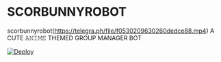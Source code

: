 # SCORBUNNYROBOT
scorbunnyrobot(https://telegra.ph/file/f0530209630260dedce88.mp4)
A CUTE 𝙰𝙽𝙸𝙼𝙴 THEMED GROUP MANAGER BOT



[![Deploy](https://www.herokucdn.com/deploy/button.svg)](https://heroku.com/deploy?template=https://github.com/Aryanjawale/SCORBUNNYROBOT.git) 
